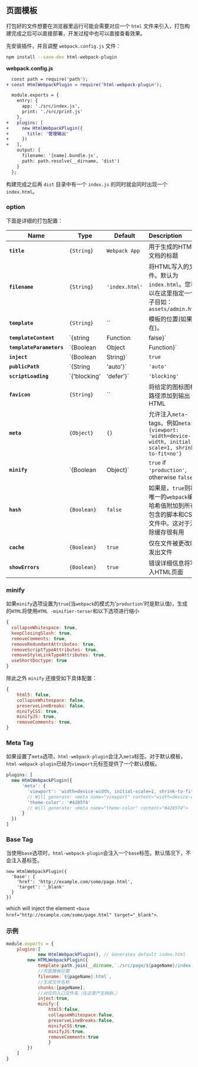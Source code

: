 ## 页面模板

打包好的文件想要在浏览器里运行可能会需要对应一个 `html` 文件来引入，打包构建完成之后可以直接部署，开发过程中也可以直接查看效果。

先安装插件，并且调整 `webpack.config.js` 文件：

```bash
npm install --save-dev html-webpack-plugin
```

**webpack.config.js**

```diff
  const path = require('path');
+ const HtmlWebpackPlugin = require('html-webpack-plugin');

  module.exports = {
    entry: {
      app: './src/index.js',
      print: './src/print.js'
    },
+   plugins: [
+     new HtmlWebpackPlugin({
+       title: '管理输出'
+     })
+   ],
    output: {
      filename: '[name].bundle.js',
      path: path.resolve(__dirname, 'dist')
    }
  };
```

构建完成之后再 `dist` 目录中有一个 `index.js` 的同时就会同时出现一个 `index.html`。

### option

下面是详细的打包配置：

| Name                     | Type                        | Default                                     | Description                                                  |
| ------------------------ | --------------------------- | ------------------------------------------- | :----------------------------------------------------------- |
| **`title`**              | `{String}`                  | `Webpack App`                               | 用于生成的HTML文档的标题                                     |
| **`filename`**           | `{String}`                  | `'index.html'`                              | 将HTML写入的文件。默认为`index.html`。您可以在这里指定一个子目如：`assets/admin.html` |
| **`template`**           | `{String}`                  | ``                                          | 模板的位置(如果存在)。                                       |
| **`templateContent`**    | `{string|Function|false}`   | false                                       | Can be used instead of `template` to provide an inline template - please read the [Writing Your Own Templates](https://github.com/jantimon/html-webpack-plugin#writing-your-own-templates) section |
| **`templateParameters`** | `{Boolean|Object|Function}` | `false`                                     | Allows to overwrite the parameters used in the template - see [example](https://github.com/jantimon/html-webpack-plugin/tree/master/examples/template-parameters) |
| **`inject`**             | `{Boolean|String}`          | `true`                                      | `true || 'head' || 'body' || false` 将所有的打包内容都注入给页面模板，通过`true`将根据`scriptLoading`选项将其添加到头部/身体。通过`false`将禁用自动注射。 |
| **`publicPath`**         | `{String|'auto'}`           | `'auto'`                                    | 用于脚本和链接标签的`publicPath`                             |
| **`scriptLoading`**      | `{'blocking'|'defer'}`      | `'blocking'`                                | 现代浏览器支持非阻塞javascript加载（`'defer'`），以提高页面启动性能 |
| **`favicon`**            | `{String}`                  | ``                                          | 将给定的图标图标路径添加到输出HTML                           |
| **`meta`**               | `{Object}`                  | `{}`                                        | 允许注入`meta`-tags。例如`meta: {viewport: 'width=device-width, initial-scale=1, shrink-to-fit=no'}` |
| **`minify`**             | `{Boolean|Object}`          | `true` if `'production'`, otherwise `false` | 压缩设置                                                     |
| **`hash`**               | `{Boolean}`                 | `false`                                     | 如果是，`true`则将唯一的`webpack`编译哈希值附加到所有包含的脚本和CSS文件中。这对于清除缓存很有用 |
| **`cache`**              | `{Boolean}`                 | `true`                                      | 仅在文件被更改时发出文件                                     |
| **`showErrors`**         | `{Boolean}`                 | `true`                                      | 错误详细信息将写入HTML页面                                   |
### minify

如果`minify`选项设置为`true`(当`webpack`的模式为'`production`'时是默认值)，生成的`HTML`将使用`HTML -minifier-terser`和以下选项进行缩小

```js
{
  collapseWhitespace: true,
  keepClosingSlash: true,
  removeComments: true,
  removeRedundantAttributes: true,
  removeScriptTypeAttributes: true,
  removeStyleLinkTypeAttributes: true,
  useShortDoctype: true
}
```

除此之外 `minify` 还接受如下具体配置：

```js
{
    html5: false,
    collapseWhitespace: false,
    preserveLineBreaks: false,
    minifyCSS: true,
    minifyJS: true,
    removeComments: true,
}
```

### Meta Tag

如果设置了`meta`选项，`html-webpack-plugin`会注入`meta`标签。对于默认模板，`html-webpack-plugin`已经为`viewport`元标签提供了一个默认模板。

```js
plugins: [
  new HtmlWebpackPlugin({
      'meta': {
        'viewport': 'width=device-width, initial-scale=1, shrink-to-fit=no',
        // Will generate: <meta name="viewport" content="width=device-width, initial-scale=1, shrink-to-fit=no">
        'theme-color': '#4285f4'
        // Will generate: <meta name="theme-color" content="#4285f4">
      }
  })
]
```

### Base Tag

当使用`base`选项时，`html-webpack-plugin`会注入一个`base`标签。默认情况下，不会注入基标签。

```
new HtmlWebpackPlugin({
  'base': {
    'href': 'http://example.com/some/page.html',
    'target': '_blank'
  }
})
```

which will inject the element `<base href="http://example.com/some/page.html" target="_blank">`.

### 示例

```js
module.exports = {
	plugins:[                
		    new HtmlWebpackPlugin(), // Generates default index.html
        new HTMLWebpackPlugin({
            template:path.join(__dirname,`./src/page/${pageName}/index.html`),
            //页面模板位置
            filename:`${pageName}.html`,
            //生成文件名称
            chunks:[pageName],
            //对应的入口文件名（在这里产生映射。）
            inject:true,
            minify:{
                html5:false,
                collapseWhitespace:false,
                preserveLineBreaks:false,
                minifyCSS:true,
                minifyJS:true,
                removeComments:true
            	}
       	})
    ]	
}
```

